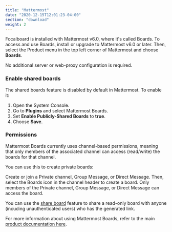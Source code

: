 ```yaml
---
title: "Mattermost"
date: "2020-12-15T12:01:23-04:00"
section: "download"
weight: 2
---
```


Focalboard is installed with Mattermost v6.0, where it's called Boards. To access and use Boards, install or upgrade to Mattermost v6.0 or later. Then, select the Product menu in the top left corner of Mattermost and choose **Boards**.

No additional server or web-proxy configuration is required.

### Enable shared boards

The shared boards feature is disabled by default in Mattermost. To enable it:

1. Open the System Console.
2. Go to **Plugins** and select Mattermost Boards.
3. Set **Enable Publicly-Shared Boards** to **true**.
4. Choose **Save**.

### Permissions

Mattermost Boards currently uses channel-based permissions, meaning that only members of the associated channel can access (read/write) the boards for that channel.

You can use this to create private boards:

Create or join a Private channel, Group Message, or Direct Message. Then, select the Boards icon in the channel header to create a board. Only members of the Private channel, Group Message, or Direct Message can access the board.

You can use the [share board](/guide/user/#sharing-boards) feature to share a read-only board with anyone (incuding unauthenticated users) who has the generated link.

For more information about using Mattermost Boards, refer to the main [product documentation here](https://docs.mattermost.com/guides/boards.html).
